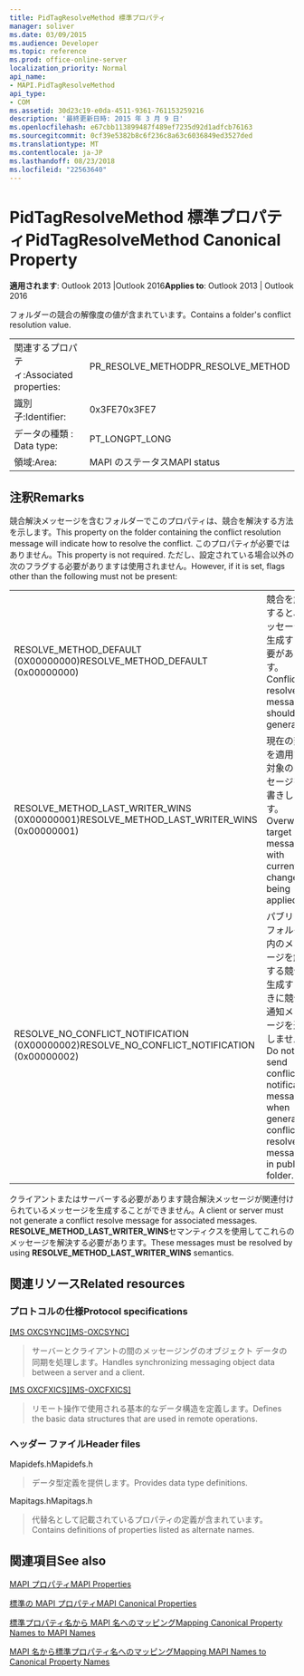 ```yaml
---
title: PidTagResolveMethod 標準プロパティ
manager: soliver
ms.date: 03/09/2015
ms.audience: Developer
ms.topic: reference
ms.prod: office-online-server
localization_priority: Normal
api_name:
- MAPI.PidTagResolveMethod
api_type:
- COM
ms.assetid: 30d23c19-e0da-4511-9361-761153259216
description: '最終更新日時: 2015 年 3 月 9 日'
ms.openlocfilehash: e67cbb113899487f489ef7235d92d1adfcb76163
ms.sourcegitcommit: 0cf39e5382b8c6f236c8a63c6036849ed3527ded
ms.translationtype: MT
ms.contentlocale: ja-JP
ms.lasthandoff: 08/23/2018
ms.locfileid: "22563640"
---
```

# <a name="pidtagresolvemethod-canonical-property"></a><span data-ttu-id="ca338-103">PidTagResolveMethod 標準プロパティ</span><span class="sxs-lookup"><span data-stu-id="ca338-103">PidTagResolveMethod Canonical Property</span></span>

  
  
<span data-ttu-id="ca338-104">**適用されます**: Outlook 2013 |Outlook 2016</span><span class="sxs-lookup"><span data-stu-id="ca338-104">**Applies to**: Outlook 2013 | Outlook 2016</span></span> 
  
<span data-ttu-id="ca338-105">フォルダーの競合の解像度の値が含まれています。</span><span class="sxs-lookup"><span data-stu-id="ca338-105">Contains a folder's conflict resolution value.</span></span>
  
|||
|:-----|:-----|
|<span data-ttu-id="ca338-106">関連するプロパティ:</span><span class="sxs-lookup"><span data-stu-id="ca338-106">Associated properties:</span></span>  <br/> |<span data-ttu-id="ca338-107">PR_RESOLVE_METHOD</span><span class="sxs-lookup"><span data-stu-id="ca338-107">PR_RESOLVE_METHOD</span></span>  <br/> |
|<span data-ttu-id="ca338-108">識別子:</span><span class="sxs-lookup"><span data-stu-id="ca338-108">Identifier:</span></span>  <br/> |<span data-ttu-id="ca338-109">0x3FE7</span><span class="sxs-lookup"><span data-stu-id="ca338-109">0x3FE7</span></span>  <br/> |
|<span data-ttu-id="ca338-110">データの種類 : </span><span class="sxs-lookup"><span data-stu-id="ca338-110">Data type:</span></span>  <br/> |<span data-ttu-id="ca338-111">PT_LONG</span><span class="sxs-lookup"><span data-stu-id="ca338-111">PT_LONG</span></span>  <br/> |
|<span data-ttu-id="ca338-112">領域:</span><span class="sxs-lookup"><span data-stu-id="ca338-112">Area:</span></span>  <br/> |<span data-ttu-id="ca338-113">MAPI のステータス</span><span class="sxs-lookup"><span data-stu-id="ca338-113">MAPI status</span></span>  <br/> |
   
## <a name="remarks"></a><span data-ttu-id="ca338-114">注釈</span><span class="sxs-lookup"><span data-stu-id="ca338-114">Remarks</span></span>

<span data-ttu-id="ca338-115">競合解決メッセージを含むフォルダーでこのプロパティは、競合を解決する方法を示します。</span><span class="sxs-lookup"><span data-stu-id="ca338-115">This property on the folder containing the conflict resolution message will indicate how to resolve the conflict.</span></span> <span data-ttu-id="ca338-116">このプロパティが必要ではありません。</span><span class="sxs-lookup"><span data-stu-id="ca338-116">This property is not required.</span></span> <span data-ttu-id="ca338-117">ただし、設定されている場合以外の次のフラグする必要がありますは使用されません。</span><span class="sxs-lookup"><span data-stu-id="ca338-117">However, if it is set, flags other than the following must not be present:</span></span>
  
|||
|:-----|:-----|
|<span data-ttu-id="ca338-118">RESOLVE_METHOD_DEFAULT (0X00000000)</span><span class="sxs-lookup"><span data-stu-id="ca338-118">RESOLVE_METHOD_DEFAULT (0x00000000)</span></span>  <br/> |<span data-ttu-id="ca338-119">競合を解決すると、メッセージを生成する必要があります。</span><span class="sxs-lookup"><span data-stu-id="ca338-119">Conflict resolve message should be generated.</span></span>  <br/> |
|<span data-ttu-id="ca338-120">RESOLVE_METHOD_LAST_WRITER_WINS (0X00000001)</span><span class="sxs-lookup"><span data-stu-id="ca338-120">RESOLVE_METHOD_LAST_WRITER_WINS (0x00000001)</span></span>  <br/> |<span data-ttu-id="ca338-121">現在の変更を適用する対象のメッセージを上書きします。</span><span class="sxs-lookup"><span data-stu-id="ca338-121">Overwrite target message with current changes being applied.</span></span>  <br/> |
|<span data-ttu-id="ca338-122">RESOLVE_NO_CONFLICT_NOTIFICATION (0X00000002)</span><span class="sxs-lookup"><span data-stu-id="ca338-122">RESOLVE_NO_CONFLICT_NOTIFICATION (0x00000002)</span></span>  <br/> |<span data-ttu-id="ca338-123">パブリック フォルダー内のメッセージを解決する競合を生成するときに競合の通知メッセージを送信しません。</span><span class="sxs-lookup"><span data-stu-id="ca338-123">Do not send conflict notification message when generating conflict resolve message in public folder.</span></span>  <br/> |
   
<span data-ttu-id="ca338-124">クライアントまたはサーバーする必要があります競合解決メッセージが関連付けられているメッセージを生成することができません。</span><span class="sxs-lookup"><span data-stu-id="ca338-124">A client or server must not generate a conflict resolve message for associated messages.</span></span> <span data-ttu-id="ca338-125">**RESOLVE_METHOD_LAST_WRITER_WINS**セマンティクスを使用してこれらのメッセージを解決する必要があります。</span><span class="sxs-lookup"><span data-stu-id="ca338-125">These messages must be resolved by using **RESOLVE_METHOD_LAST_WRITER_WINS** semantics.</span></span> 
  
## <a name="related-resources"></a><span data-ttu-id="ca338-126">関連リソース</span><span class="sxs-lookup"><span data-stu-id="ca338-126">Related resources</span></span>

### <a name="protocol-specifications"></a><span data-ttu-id="ca338-127">プロトコルの仕様</span><span class="sxs-lookup"><span data-stu-id="ca338-127">Protocol specifications</span></span>

<span data-ttu-id="ca338-128">[[MS OXCSYNC]](http://msdn.microsoft.com/library/fd3e23ef-341a-4a8c-a0e9-6afecbb11c40%28Office.15%29.aspx)</span><span class="sxs-lookup"><span data-stu-id="ca338-128">[[MS-OXCSYNC]](http://msdn.microsoft.com/library/fd3e23ef-341a-4a8c-a0e9-6afecbb11c40%28Office.15%29.aspx)</span></span>
  
> <span data-ttu-id="ca338-129">サーバーとクライアントの間のメッセージングのオブジェクト データの同期を処理します。</span><span class="sxs-lookup"><span data-stu-id="ca338-129">Handles synchronizing messaging object data between a server and a client.</span></span>
    
<span data-ttu-id="ca338-130">[[MS OXCFXICS]](http://msdn.microsoft.com/library/b9752f3d-d50d-44b8-9e6b-608a117c8532%28Office.15%29.aspx)</span><span class="sxs-lookup"><span data-stu-id="ca338-130">[[MS-OXCFXICS]](http://msdn.microsoft.com/library/b9752f3d-d50d-44b8-9e6b-608a117c8532%28Office.15%29.aspx)</span></span>
  
> <span data-ttu-id="ca338-131">リモート操作で使用される基本的なデータ構造を定義します。</span><span class="sxs-lookup"><span data-stu-id="ca338-131">Defines the basic data structures that are used in remote operations.</span></span>
    
### <a name="header-files"></a><span data-ttu-id="ca338-132">ヘッダー ファイル</span><span class="sxs-lookup"><span data-stu-id="ca338-132">Header files</span></span>

<span data-ttu-id="ca338-133">Mapidefs.h</span><span class="sxs-lookup"><span data-stu-id="ca338-133">Mapidefs.h</span></span>
  
> <span data-ttu-id="ca338-134">データ型定義を提供します。</span><span class="sxs-lookup"><span data-stu-id="ca338-134">Provides data type definitions.</span></span>
    
<span data-ttu-id="ca338-135">Mapitags.h</span><span class="sxs-lookup"><span data-stu-id="ca338-135">Mapitags.h</span></span>
  
> <span data-ttu-id="ca338-136">代替名として記載されているプロパティの定義が含まれています。</span><span class="sxs-lookup"><span data-stu-id="ca338-136">Contains definitions of properties listed as alternate names.</span></span>
    
## <a name="see-also"></a><span data-ttu-id="ca338-137">関連項目</span><span class="sxs-lookup"><span data-stu-id="ca338-137">See also</span></span>



[<span data-ttu-id="ca338-138">MAPI プロパティ</span><span class="sxs-lookup"><span data-stu-id="ca338-138">MAPI Properties</span></span>](mapi-properties.md)
  
[<span data-ttu-id="ca338-139">標準の MAPI プロパティ</span><span class="sxs-lookup"><span data-stu-id="ca338-139">MAPI Canonical Properties</span></span>](mapi-canonical-properties.md)
  
[<span data-ttu-id="ca338-140">標準プロパティ名から MAPI 名へのマッピング</span><span class="sxs-lookup"><span data-stu-id="ca338-140">Mapping Canonical Property Names to MAPI Names</span></span>](mapping-canonical-property-names-to-mapi-names.md)
  
[<span data-ttu-id="ca338-141">MAPI 名から標準プロパティ名へのマッピング</span><span class="sxs-lookup"><span data-stu-id="ca338-141">Mapping MAPI Names to Canonical Property Names</span></span>](mapping-mapi-names-to-canonical-property-names.md)

